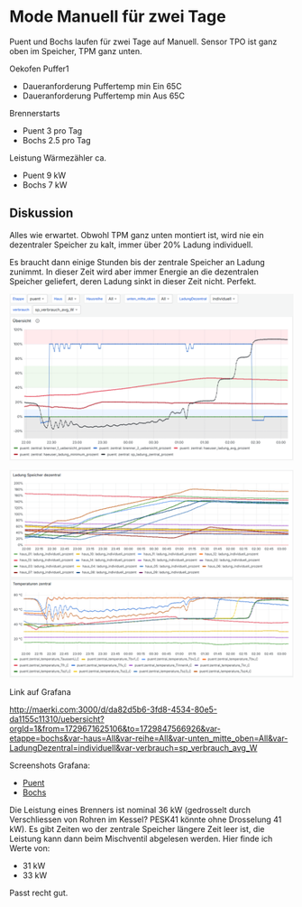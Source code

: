 # Mode Manuell für zwei Tage

Puent und Bochs laufen für zwei Tage auf Manuell.
Sensor TPO ist ganz oben im Speicher, TPM ganz unten.

Oekofen Puffer1
- Daueranforderung Puffertemp min Ein 65C
- Daueranforderung Puffertemp min Aus 65C

Brennerstarts
- Puent 3 pro Tag
- Bochs 2.5 pro Tag

Leistung Wärmezähler ca.
- Puent 9 kW
- Bochs 7 kW

## Diskussion
Alles wie erwartet. Obwohl TPM ganz unten montiert ist, wird nie ein dezentraler Speicher zu kalt, immer über 20% Ladung individuell.

Es braucht dann einige Stunden bis der zentrale Speicher an Ladung zunimmt. In dieser Zeit wird aber immer Energie an die dezentralen Speicher geliefert, deren Ladung sinkt in dieser Zeit nicht. Perfekt.

![Bild](./images/puent_zentaler_speicher_leer_uebersicht.png)

![Bild](./images/puent_dezentral.png)

Link auf Grafana

http://maerki.com:3000/d/da82d5b6-3fd8-4534-80e5-da1155c11310/uebersicht?orgId=1&from=1729671625106&to=1729847566926&var-etappe=bochs&var-haus=All&var-reihe=All&var-unten_mitte_oben=All&var-LadungDezentral=individuell&var-verbrauch=sp_verbrauch_avg_W

Screenshots Grafana:
- [Puent](./images/puent_manuell_2_tage_20241025.png)
- [Bochs](./images/bochs_manuell_2_tage_20241025.png)

Die Leistung eines Brenners ist nominal 36 kW (gedrosselt durch Verschliessen von Rohren im Kessel? PESK41 könnte ohne Drosselung 41 kW). Es gibt Zeiten wo der zentrale Speicher längere Zeit leer ist, die Leistung kann dann beim Mischventil abgelesen werden. Hier finde ich Werte von:
- 31 kW
- 33 kW

Passt recht gut.

